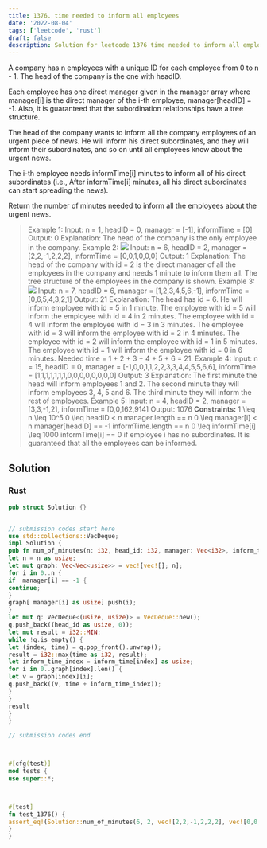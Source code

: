 ```yaml
---
title: 1376. time needed to inform all employees
date: '2022-08-04'
tags: ['leetcode', 'rust']
draft: false
description: Solution for leetcode 1376 time needed to inform all employees
---
```




A company has n employees with a unique ID for each employee from 0 to n - 1. The head of the company is the one with headID.

Each employee has one direct manager given in the manager array where manager[i] is the direct manager of the i-th employee, manager[headID] <TeX>=</TeX> -1. Also, it is guaranteed that the subordination relationships have a tree structure.

The head of the company wants to inform all the company employees of an urgent piece of news. He will inform his direct subordinates, and they will inform their subordinates, and so on until all employees know about the urgent news.

The i-th employee needs informTime[i] minutes to inform all of his direct subordinates (i.e., After informTime[i] minutes, all his direct subordinates can start spreading the news).

Return the number of minutes needed to inform all the employees about the urgent news.



>   Example 1:
>   Input: n <TeX>=</TeX> 1, headID <TeX>=</TeX> 0, manager <TeX>=</TeX> [-1], informTime <TeX>=</TeX> [0]
>   Output: 0
>   Explanation: The head of the company is the only employee in the company.
>   Example 2:
>   ![](https://assets.leetcode.com/uploads/2020/02/27/graph.png)
>   Input: n <TeX>=</TeX> 6, headID <TeX>=</TeX> 2, manager <TeX>=</TeX> [2,2,-1,2,2,2], informTime <TeX>=</TeX> [0,0,1,0,0,0]
>   Output: 1
>   Explanation: The head of the company with id <TeX>=</TeX> 2 is the direct manager of all the employees in the company and needs 1 minute to inform them all.
>   The tree structure of the employees in the company is shown.
>   Example 3:
>   ![](https://assets.leetcode.com/uploads/2020/02/28/1730_example_3_5.PNG)
>   Input: n <TeX>=</TeX> 7, headID <TeX>=</TeX> 6, manager <TeX>=</TeX> [1,2,3,4,5,6,-1], informTime <TeX>=</TeX> [0,6,5,4,3,2,1]
>   Output: 21
>   Explanation: The head has id <TeX>=</TeX> 6. He will inform employee with id <TeX>=</TeX> 5 in 1 minute.
>   The employee with id <TeX>=</TeX> 5 will inform the employee with id <TeX>=</TeX> 4 in 2 minutes.
>   The employee with id <TeX>=</TeX> 4 will inform the employee with id <TeX>=</TeX> 3 in 3 minutes.
>   The employee with id <TeX>=</TeX> 3 will inform the employee with id <TeX>=</TeX> 2 in 4 minutes.
>   The employee with id <TeX>=</TeX> 2 will inform the employee with id <TeX>=</TeX> 1 in 5 minutes.
>   The employee with id <TeX>=</TeX> 1 will inform the employee with id <TeX>=</TeX> 0 in 6 minutes.
>   Needed time <TeX>=</TeX> 1 + 2 + 3 + 4 + 5 + 6 <TeX>=</TeX> 21.
>   Example 4:
>   Input: n <TeX>=</TeX> 15, headID <TeX>=</TeX> 0, manager <TeX>=</TeX> [-1,0,0,1,1,2,2,3,3,4,4,5,5,6,6], informTime <TeX>=</TeX> [1,1,1,1,1,1,1,0,0,0,0,0,0,0,0]
>   Output: 3
>   Explanation: The first minute the head will inform employees 1 and 2.
>   The second minute they will inform employees 3, 4, 5 and 6.
>   The third minute they will inform the rest of employees.
>   Example 5:
>   Input: n <TeX>=</TeX> 4, headID <TeX>=</TeX> 2, manager <TeX>=</TeX> [3,3,-1,2], informTime <TeX>=</TeX> [0,0,162,914]
>   Output: 1076
**Constraints:**
>   	1 <TeX>\leq</TeX> n <TeX>\leq</TeX> 10^5
>   	0 <TeX>\leq</TeX> headID < n
>   	manager.length <TeX>=</TeX><TeX>=</TeX> n
>   	0 <TeX>\leq</TeX> manager[i] < n
>   	manager[headID] <TeX>=</TeX><TeX>=</TeX> -1
>   	informTime.length <TeX>=</TeX><TeX>=</TeX> n
>   	0 <TeX>\leq</TeX> informTime[i] <TeX>\leq</TeX> 1000
>   	informTime[i] <TeX>=</TeX><TeX>=</TeX> 0 if employee i has no subordinates.
>   	It is guaranteed that all the employees can be informed.


## Solution


### Rust
```rust
pub struct Solution {}


// submission codes start here
use std::collections::VecDeque;
impl Solution {
pub fn num_of_minutes(n: i32, head_id: i32, manager: Vec<i32>, inform_time: Vec<i32>) -> i32 {
let n = n as usize;
let mut graph: Vec<Vec<usize>> = vec![vec![]; n];
for i in 0..n {
if  manager[i] == -1 {
continue;
}
graph[ manager[i] as usize].push(i);
}
let mut q: VecDeque<(usize, usize)> = VecDeque::new();
q.push_back((head_id as usize, 0));
let mut result = i32::MIN;
while !q.is_empty() {
let (index, time) = q.pop_front().unwrap();
result = i32::max(time as i32, result);
let inform_time_index = inform_time[index] as usize;
for i in 0..graph[index].len() {
let v = graph[index][i];
q.push_back((v, time + inform_time_index));
}
}
result
}
}

// submission codes end



#[cfg(test)]
mod tests {
use super::*;



#[test]
fn test_1376() {
assert_eq!(Solution::num_of_minutes(6, 2, vec![2,2,-1,2,2,2], vec![0,0,1,0,0,0]), 1);
}
}

```
